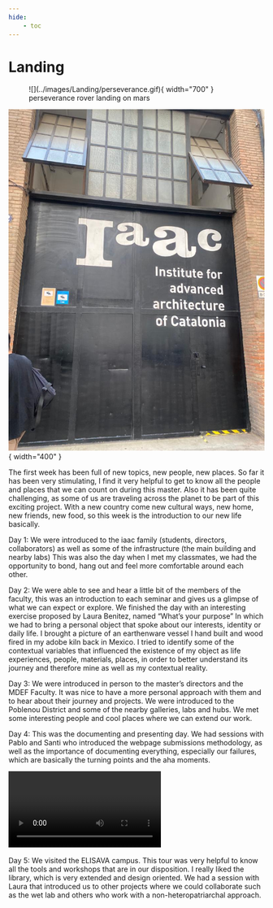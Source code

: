 ```yaml
---
hide:
    - toc
---
```


# Landing

<figure markdown>
  ![](../images/Landing/perseverance.gif){ width="700" } perseverance rover landing on mars
</figure>

![Alt text](../images/Landing/1.jpeg){ width="400" }

The first week has been full of new topics, new people, new places. So far it has been very stimulating, I find it very helpful to get to know all the people and places that we can count on during this master. Also it has been quite challenging, as some of us are traveling across the planet to be part of this exciting project. With a new country come new cultural ways, new home, new friends, new food, so this week is the introduction to our new life basically.


Day 1:
We were introduced to the iaac family (students, directors, collaborators) as well as some of the infrastructure (the main building and nearby labs)
This was also the day when I met my classmates, we had the opportunity to bond, hang out and feel more comfortable around each other.


Day 2:
We were able to see and hear a little bit of the members of the faculty, this was an introduction to each seminar and gives us a glimpse of what we can expect or explore.
We finished the day with an interesting exercise proposed by Laura Benitez, named “What’s your purpose” In which we had to bring a personal object that spoke about our interests, identity or daily life. I brought a picture of an earthenware vessel I hand built and wood fired in my adobe kiln back in Mexico. I tried to identify some of the contextual variables that influenced the existence of my object as life experiences, people, materials, places, in order to better understand its journey and therefore mine as well as my contextual reality.


Day 3:
We were introduced in person to the master’s directors and the MDEF Faculty. It was nice to have a more personal approach with them and to hear about their journey and projects. 
We were introduced to the Poblenou District and some of the nearby galleries, labs and hubs. We met some interesting people and cool places where we can extend our work. 


Day 4:
This was the documenting and presenting day. We had sessions with Pablo and Santi who introduced the webpage submissions methodology, as well as the importance of documenting everything, especially our failures, which are basically the turning points and the aha moments.

<video src="../images/Landing/landingvideo.mp4" controls title="Title"></video>

Day 5:
We visited the ELISAVA campus. This tour was very helpful to know all the tools and workshops that are in our disposition. I really liked the library, which is very extended and design oriented. We had a session with Laura that introduced us to other projects where we could collaborate such as the wet lab and others who work with a non-heteropatriarchal approach.



